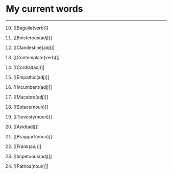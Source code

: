 # My current words
--- 
10. [[Beguile(verb)]]
11. [[Boisterous(adj)]]
17. [[Clandestine(adj)]]
20. [[Contemplate(verb)]]
22. [[Cordial(adj)]]


34. [[Empathic(adj)]]
49. [[Incumbent(adj)]]
52. [[Macabre(adj)]]
77. [[Solace(noun)]]
83. [[Travesty(noun)]]


9. [[Avid(adj)]]
12. [[Braggart(noun)]]
43. [[Frank(adj)]]
48. [[Impetuous(adj)]]
64. [[Pathos(noun)]]
